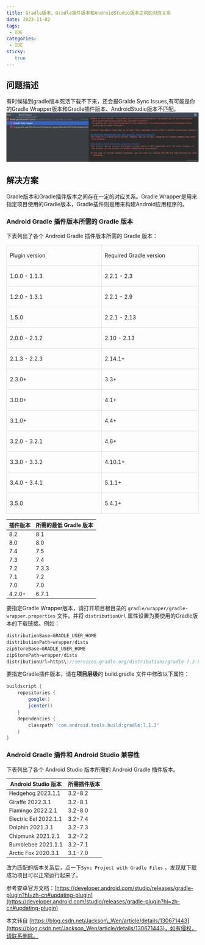 ```yaml
---
title: Gradle版本、Gradle插件版本和AndroidStudio版本之间的对应关系
date: 2023-11-02
tags:
 - IDE
categories: 
 - IDE
sticky: 
   true
---
```


## 问题描述

有时候碰到gradle版本死活下载不下来，还会报Gralde Sync Issues,有可能是你的Gradle Wrapper版本和Gradle插件版本、AndroidStudio版本不匹配。  
![](https://raw.githubusercontent.com/shug666/image/main/images060f310e6beb4d009821ed34f1964f1f.png)

## 解决方案

Gradle版本和Gradle插件版本之间存在一定的对应关系。Gradle Wrapper是用来指定项目使用的Gradle版本，Gradle插件则是用来构建Android应用程序的。

### Android Gradle 插件版本所需的 Gradle 版本

下表列出了各个 Android Gradle 插件版本所需的 Gradle 版本：

<table class="data-table" data-transient-attributes="class" style="width: 100%; outline: none; border-collapse: collapse;" data-width="922.017px"><colgroup><col span="1" width="461.009"><col span="1" width="461.009"></colgroup><tbody><tr style="height: 30px;"><td data-transient-attributes="table-cell-selection" style="min-width: auto; overflow-wrap: break-word; margin: 4px 8px; border: 1px solid rgb(217, 217, 217); padding: 4px 8px; cursor: default; vertical-align: top;"><p>Plugin version<br></p></td><td data-transient-attributes="table-cell-selection" class="table-last-row" style="min-width: auto; overflow-wrap: break-word; margin: 4px 8px; border: 1px solid rgb(217, 217, 217); padding: 4px 8px; cursor: default; vertical-align: top;"><p>Required Gradle version<br></p></td></tr><tr style="height: 30px;"><td data-transient-attributes="table-cell-selection" style="min-width: auto; overflow-wrap: break-word; margin: 4px 8px; border: 1px solid rgb(217, 217, 217); padding: 4px 8px; cursor: default; vertical-align: top;"><p>1.0.0 - 1.1.3<br></p></td><td data-transient-attributes="table-cell-selection" class="table-last-row" style="min-width: auto; overflow-wrap: break-word; margin: 4px 8px; border: 1px solid rgb(217, 217, 217); padding: 4px 8px; cursor: default; vertical-align: top;"><p>2.2.1 - 2.3<br></p></td></tr><tr style="height: 30px;"><td data-transient-attributes="table-cell-selection" style="min-width: auto; overflow-wrap: break-word; margin: 4px 8px; border: 1px solid rgb(217, 217, 217); padding: 4px 8px; cursor: default; vertical-align: top;"><p>1.2.0 - 1.3.1<br></p></td><td data-transient-attributes="table-cell-selection" class="table-last-row" style="min-width: auto; overflow-wrap: break-word; margin: 4px 8px; border: 1px solid rgb(217, 217, 217); padding: 4px 8px; cursor: default; vertical-align: top;"><p>2.2.1 - 2.9<br></p></td></tr><tr style="height: 30px;"><td data-transient-attributes="table-cell-selection" style="min-width: auto; overflow-wrap: break-word; margin: 4px 8px; border: 1px solid rgb(217, 217, 217); padding: 4px 8px; cursor: default; vertical-align: top;"><p>1.5.0<br></p></td><td data-transient-attributes="table-cell-selection" class="table-last-row" style="min-width: auto; overflow-wrap: break-word; margin: 4px 8px; border: 1px solid rgb(217, 217, 217); padding: 4px 8px; cursor: default; vertical-align: top;"><p>2.2.1 - 2.13<br></p></td></tr><tr style="height: 30px;"><td data-transient-attributes="table-cell-selection" style="min-width: auto; overflow-wrap: break-word; margin: 4px 8px; border: 1px solid rgb(217, 217, 217); padding: 4px 8px; cursor: default; vertical-align: top;"><p>2.0.0 - 2.1.2<br></p></td><td data-transient-attributes="table-cell-selection" class="table-last-row" style="min-width: auto; overflow-wrap: break-word; margin: 4px 8px; border: 1px solid rgb(217, 217, 217); padding: 4px 8px; cursor: default; vertical-align: top;"><p>2.10 - 2.13<br></p></td></tr><tr style="height: 30px;"><td data-transient-attributes="table-cell-selection" style="min-width: auto; overflow-wrap: break-word; margin: 4px 8px; border: 1px solid rgb(217, 217, 217); padding: 4px 8px; cursor: default; vertical-align: top;"><p>2.1.3 - 2.2.3<br></p></td><td data-transient-attributes="table-cell-selection" class="table-last-row" style="min-width: auto; overflow-wrap: break-word; margin: 4px 8px; border: 1px solid rgb(217, 217, 217); padding: 4px 8px; cursor: default; vertical-align: top;"><p>2.14.1+<br></p></td></tr><tr style="height: 30px;"><td data-transient-attributes="table-cell-selection" style="min-width: auto; overflow-wrap: break-word; margin: 4px 8px; border: 1px solid rgb(217, 217, 217); padding: 4px 8px; cursor: default; vertical-align: top;"><p>2.3.0+<br></p></td><td data-transient-attributes="table-cell-selection" class="table-last-row" style="min-width: auto; overflow-wrap: break-word; margin: 4px 8px; border: 1px solid rgb(217, 217, 217); padding: 4px 8px; cursor: default; vertical-align: top;"><p>3.3+<br></p></td></tr><tr style="height: 30px;"><td data-transient-attributes="table-cell-selection" style="min-width: auto; overflow-wrap: break-word; margin: 4px 8px; border: 1px solid rgb(217, 217, 217); padding: 4px 8px; cursor: default; vertical-align: top;"><p>3.0.0+<br></p></td><td data-transient-attributes="table-cell-selection" class="table-last-row" style="min-width: auto; overflow-wrap: break-word; margin: 4px 8px; border: 1px solid rgb(217, 217, 217); padding: 4px 8px; cursor: default; vertical-align: top;"><p>4.1+<br></p></td></tr><tr style="height: 30px;"><td data-transient-attributes="table-cell-selection" style="min-width: auto; overflow-wrap: break-word; margin: 4px 8px; border: 1px solid rgb(217, 217, 217); padding: 4px 8px; cursor: default; vertical-align: top;"><p>3.1.0+<br></p></td><td data-transient-attributes="table-cell-selection" class="table-last-row" style="min-width: auto; overflow-wrap: break-word; margin: 4px 8px; border: 1px solid rgb(217, 217, 217); padding: 4px 8px; cursor: default; vertical-align: top;"><p>4.4+<br></p></td></tr><tr style="height: 30px;"><td data-transient-attributes="table-cell-selection" style="min-width: auto; overflow-wrap: break-word; margin: 4px 8px; border: 1px solid rgb(217, 217, 217); padding: 4px 8px; cursor: default; vertical-align: top;"><p>3.2.0 - 3.2.1<br></p></td><td data-transient-attributes="table-cell-selection" class="table-last-row" style="min-width: auto; overflow-wrap: break-word; margin: 4px 8px; border: 1px solid rgb(217, 217, 217); padding: 4px 8px; cursor: default; vertical-align: top;"><p>4.6+<br></p></td></tr><tr style="height: 30px;"><td data-transient-attributes="table-cell-selection" style="min-width: auto; overflow-wrap: break-word; margin: 4px 8px; border: 1px solid rgb(217, 217, 217); padding: 4px 8px; cursor: default; vertical-align: top;"><p>3.3.0 - 3.3.2<br></p></td><td data-transient-attributes="table-cell-selection" class="table-last-row" style="min-width: auto; overflow-wrap: break-word; margin: 4px 8px; border: 1px solid rgb(217, 217, 217); padding: 4px 8px; cursor: default; vertical-align: top;"><p>4.10.1+<br></p></td></tr><tr style="height: 30px;"><td data-transient-attributes="table-cell-selection" style="min-width: auto; overflow-wrap: break-word; margin: 4px 8px; border: 1px solid rgb(217, 217, 217); padding: 4px 8px; cursor: default; vertical-align: top;"><p>3.4.0 - 3.4.1<br></p></td><td data-transient-attributes="table-cell-selection" class="table-last-row" style="min-width: auto; overflow-wrap: break-word; margin: 4px 8px; border: 1px solid rgb(217, 217, 217); padding: 4px 8px; cursor: default; vertical-align: top;"><p>5.1.1+<br></p></td></tr><tr style="height: 30px;"><td data-transient-attributes="table-cell-selection" class="table-last-column" style="min-width: auto; overflow-wrap: break-word; margin: 4px 8px; border: 1px solid rgb(217, 217, 217); padding: 4px 8px; cursor: default; vertical-align: top;"><p>3.5.0<br></p></td><td data-transient-attributes="table-cell-selection" class="table-last-column table-last-row" style="min-width: auto; overflow-wrap: break-word; margin: 4px 8px; border: 1px solid rgb(217, 217, 217); padding: 4px 8px; cursor: default; vertical-align: top;"><p>5.4.1+<br></p></td></tr></tbody></table>

| 插件版本 | 所需的最低 Gradle 版本 |
| --- | --- |
| 8.2 | 8.1 |
| 8.0 | 8.0 |
| 7.4 | 7.5 |
| 7.3 | 7.4 |
| 7.2 | 7.3.3 |
| 7.1 | 7.2 |
| 7.0 | 7.0 |
| 4.2.0+ | 6.7.1 |

要指定Gradle Wrapper版本，请打开项目根目录的 `gradle/wrapper/gradle-wrapper.properties` 文件，并将 `distributionUrl` 属性设置为要使用的Gradle版本的下载链接。例如：

```groovy
distributionBase=GRADLE_USER_HOME
distributionPath=wrapper/dists
zipStoreBase=GRADLE_USER_HOME
zipStorePath=wrapper/dists
distributionUrl=https\://services.gradle.org/distributions/gradle-7.2-bin.zip
```

要指定Gradle插件版本，请在**项目层级**的 build.gradle 文件中修改以下属性：

```groovy
buildscript {
    repositories {
        google()
        jcenter()
    }
    dependencies {
        classpath 'com.android.tools.build:gradle:7.1.3'
    }
}
```

### Android Gradle 插件和 Android Studio 兼容性

下表列出了各个 Android Studio 版本所需的 Android Gradle 插件版本。

| Android Studio 版本 | 所需插件版本 |
| --- | --- |
| Hedgehog 2023.1.1 | 3.2-8.2 |
| Giraffe 2022.3.1 | 3.2-8.1 |
| Flamingo 2022.2.1 | 3.2-8.0 |
| Electric Eel 2022.1.1 | 3.2-7.4 |
| Dolphin 2021.3.1 | 3.2-7.3 |
| Chipmunk 2021.2.1 | 3.2-7.2 |
| Bumblebee 2021.1.1 | 3.2-7.1 |
| Arctic Fox 2020.3.1 | 3.1-7.0 |

改为匹配的版本关系后，点一下`Sync Project with Gradle Files` ，发现就下载成功项目可以正常运行起来了。

参考安卓官方文档：[https://developer.android.com/studio/releases/gradle-plugin?hl=zh-cn#updating-plugin](https://developer.android.com/studio/releases/gradle-plugin?hl=zh-cn#updating-plugin)

 

  

本文转自 [https://blog.csdn.net/Jackson\_Wen/article/details/130671443](https://blog.csdn.net/Jackson_Wen/article/details/130671443)，如有侵权，请联系删除。
